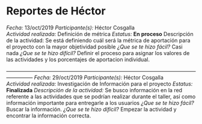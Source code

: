 # Reportes de Héctor
*Fecha:* 13/oct/2019
*Participante(s):* Héctor Cosgalla  
*Actividad realizada:* Definición de métrica
*Estatus:* **En proceso**
Descripción de la actividad: Se está definiendo cuál será la métrica de aportación para el proyecto con la mayor objetividad posible
*¿Que se te hizo fácil?*
Casi nada
*¿Que se te hizo difícil?*
Definir el proceso para asignar los valores de las actividades y los porcentajes de aportacion individual.

—————————————————————————————————————————
*Fecha:* 29/oct/2019
*Participante(s):* Héctor Cosgalla  
*Actividad realizada:* Investigación de Información para el proyecto
*Estatus:* **Finalizada**
*Descripción de la actividad:* Se busco información en la red referente a las actividades que se podrían realizar durante el taller, así como información importante para entregarle a los usuarios
*¿Que se te hizo fácil?* 
Buscar la información.
*¿Que se te hizo difícil?*
Empezar la actividad y encontrar la información correcta.
